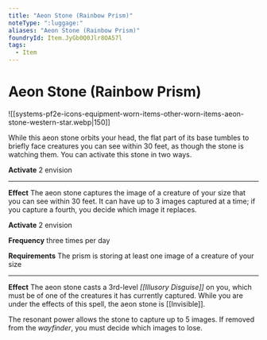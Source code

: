 ```yaml
---
title: "Aeon Stone (Rainbow Prism)"
noteType: ":luggage:"
aliases: "Aeon Stone (Rainbow Prism)"
foundryId: Item.JyGb0Q0Jlr8OA57l
tags:
  - Item
---
```


# Aeon Stone (Rainbow Prism)
![[systems-pf2e-icons-equipment-worn-items-other-worn-items-aeon-stone-western-star.webp|150]]

While this aeon stone orbits your head, the flat part of its base tumbles to briefly face creatures you can see within 30 feet, as though the stone is watching them. You can activate this stone in two ways.

**Activate** 2 envision

* * *

**Effect** The aeon stone captures the image of a creature of your size that you can see within 30 feet. It can have up to 3 images captured at a time; if you capture a fourth, you decide which image it replaces.

**Activate** 2 envision

**Frequency** three times per day

**Requirements** The prism is storing at least one image of a creature of your size

* * *

**Effect** The aeon stone casts a 3rd-level _[[Illusory Disguise]]_ on you, which must be of one of the creatures it has currently captured. While you are under the effects of this spell, the aeon stone is [[Invisible]].

The resonant power allows the stone to capture up to 5 images. If removed from the _wayfinder_, you must decide which images to lose.
